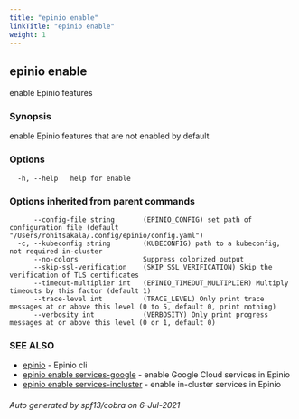 ```yaml
---
title: "epinio enable"
linkTitle: "epinio enable"
weight: 1
---
```

## epinio enable

enable Epinio features

### Synopsis

enable Epinio features that are not enabled by default

### Options

```
  -h, --help   help for enable
```

### Options inherited from parent commands

```
      --config-file string       (EPINIO_CONFIG) set path of configuration file (default "/Users/rohitsakala/.config/epinio/config.yaml")
  -c, --kubeconfig string        (KUBECONFIG) path to a kubeconfig, not required in-cluster
      --no-colors                Suppress colorized output
      --skip-ssl-verification    (SKIP_SSL_VERIFICATION) Skip the verification of TLS certificates
      --timeout-multiplier int   (EPINIO_TIMEOUT_MULTIPLIER) Multiply timeouts by this factor (default 1)
      --trace-level int          (TRACE_LEVEL) Only print trace messages at or above this level (0 to 5, default 0, print nothing)
      --verbosity int            (VERBOSITY) Only print progress messages at or above this level (0 or 1, default 0)
```

### SEE ALSO

* [epinio](../epinio)	 - Epinio cli
* [epinio enable services-google](../epinio_enable_services-google)	 - enable Google Cloud services in Epinio
* [epinio enable services-incluster](../epinio_enable_services-incluster)	 - enable in-cluster services in Epinio

###### Auto generated by spf13/cobra on 6-Jul-2021
